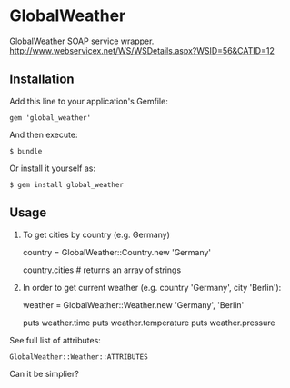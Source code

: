 # GlobalWeather

GlobalWeather SOAP service wrapper. 
http://www.webservicex.net/WS/WSDetails.aspx?WSID=56&CATID=12

## Installation

Add this line to your application's Gemfile:

    gem 'global_weather'

And then execute:

    $ bundle

Or install it yourself as:

    $ gem install global_weather

## Usage

1. To get cities by country (e.g. Germany)
   
   country = GlobalWeather::Country.new 'Germany'
   
   country.cities # returns an array of strings


2. In order to get current weather (e.g. country 'Germany', city 'Berlin'):

    weather = GlobalWeather::Weather.new 'Germany', 'Berlin' 
     
    puts weather.time
    puts weather.temperature
    puts weather.pressure

  See full list of attributes:

    GlobalWeather::Weather::ATTRIBUTES

Can it be simplier?

